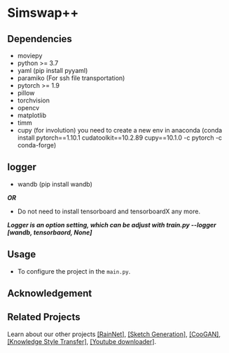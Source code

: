 # Simswap++

## Dependencies
- moviepy
- python >= 3.7
- yaml (pip install pyyaml)
- paramiko (For ssh file transportation)
- pytorch >= 1.9
- pillow
- torchvision
- opencv
- matplotlib
- timm
- cupy (for involution) you need to create a new env in anaconda (conda install pytorch==1.10.1 cudatoolkit==10.2.89 cupy==10.1.0 -c pytorch -c conda-forge)

## logger

- wandb (pip install wandb)

***OR***

- Do not need to install tensorboard and tensorboardX any more.

***Logger is an option setting, which can be adjust with train.py --logger [wandb, tensorbaord, None]***

## Usage
- To configure the project in the ```main.py```.


## Acknowledgement

## Related Projects
Learn about our other projects [[RainNet]](https://neuralchen.github.io/RainNet), [[Sketch Generation]](https://github.com/TZYSJTU/Sketch-Generation-with-Drawing-Process-Guided-by-Vector-Flow-and-Grayscale), [[CooGAN]](https://github.com/neuralchen/CooGAN), [[Knowledge Style Transfer]](https://github.com/AceSix/Knowledge_Transfer), [[Youtube downloader]](https://github.com/AIARTSJTU/YoutubeDataCollector).